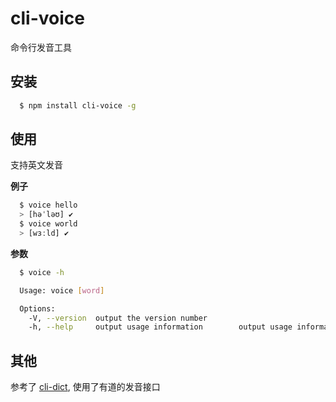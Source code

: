 # cli-voice

命令行发音工具

## 安装
``` bash
  $ npm install cli-voice -g
```

## 使用

支持英文发音

**例子**
``` bash
  $ voice hello
  > [həˈləʊ] ✔️
  $ voice world
  > [wɜːld] ✔️
```

**参数**
``` bash
  $ voice -h

  Usage: voice [word]

  Options:
    -V, --version  output the version number
    -h, --help     output usage information        output usage information
```

## 其他

参考了 [cli-dict](https://github.com/mistory/cli-dict), 使用了有道的发音接口